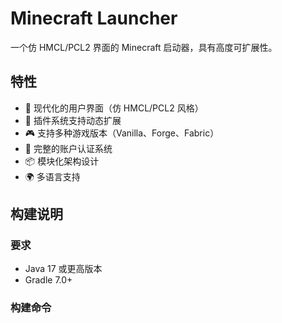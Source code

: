 # Minecraft Launcher

一个仿 HMCL/PCL2 界面的 Minecraft 启动器，具有高度可扩展性。

## 特性

- 🎨 现代化的用户界面（仿 HMCL/PCL2 风格）
- 🔌 插件系统支持动态扩展
- 🎮 支持多种游戏版本（Vanilla、Forge、Fabric）
- 🔐 完整的账户认证系统
- 📦 模块化架构设计
- 🌍 多语言支持

## 构建说明

### 要求
- Java 17 或更高版本
- Gradle 7.0+

### 构建命令